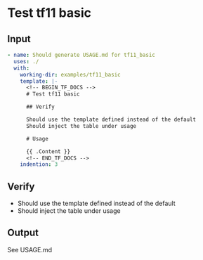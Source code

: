 # Test tf11 basic

## Input

```yaml
- name: Should generate USAGE.md for tf11_basic
  uses: ./
  with:
    working-dir: examples/tf11_basic
    template: |-
      <!-- BEGIN_TF_DOCS -->
      # Test tf11 basic

      ## Verify

      Should use the template defined instead of the default
      Should inject the table under usage

      # Usage

      {{ .Content }}
      <!-- END_TF_DOCS -->
    indention: 3
```

## Verify

- Should use the template defined instead of the default
- Should inject the table under usage

## Output

See USAGE.md
